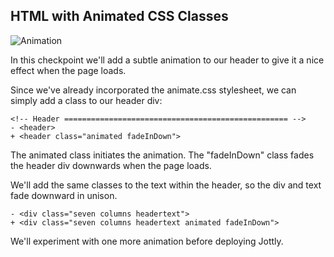 ## HTML with Animated CSS Classes

![Animation](https://bloc-books.s3.amazonaws.com/jottly/jottly-animate1.gif)

In this checkpoint we'll add a subtle animation to our header to give it a nice effect when the page loads.

Since we've already incorporated the animate.css stylesheet, we can simply add a class to our header div:

```html(index.html)
<!-- Header	================================================== -->
- <header>
+ <header class="animated fadeInDown">
```

The animated class initiates the animation. The "fadeInDown" class fades the header div downwards when the page loads.

We'll add the same classes to the text within the header, so the div and text fade downward in unison.

```html(index.html)
- <div class="seven columns headertext">
+ <div class="seven columns headertext animated fadeInDown">
```

We'll experiment with one more animation before deploying Jottly.
